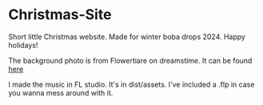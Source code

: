 # Christmas-Site
Short little Christmas website. Made for winter boba drops 2024. Happy holidays!

The background photo is from Flowertiare on dreamstime. It can be found [here]([url](https://www.dreamstime.com/alone-sad-woman-headphones-sitting-warming-winter-evening-near-fireplace-flame-christmas-tree-alone-sad-woman-image204828825))

I made the music in FL studio. It's in dist/assets. I've included a .flp in case you wanna mess around with it.
